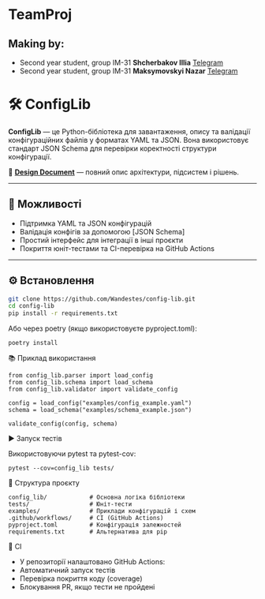 # TeamProj

## Making by:

- Second year student, group ІМ-31 **Shcherbakov Illia** [Telegram](https://t.me/Ilya_net)
- Second year student, group ІМ-31 **Maksymovskyi Nazar** [Telegram](https://t.me/gothicenemy)

# 🛠️ ConfigLib

**ConfigLib** — це Python-бібліотека для завантаження, опису та валідації конфігураційних файлів у форматах YAML та JSON. Вона використовує стандарт JSON Schema для перевірки коректності структури конфігурації.

🔗 **[Design Document]([docs/DESIGN.md](https://docs.google.com/document/d/1fzMnp76GcSN797u70HhqbBeNRQtVZ68fjt3AZxbaSZk/edit?usp=sharing))** — повний опис архітектури, підсистем і рішень.

---

## 🐉 Можливості

- Підтримка YAML та JSON конфігурацій
- Валідація конфігів за допомогою [JSON Schema]
- Простий інтерфейс для інтеграції в інші проєкти
- Покриття юніт-тестами та CI-перевірка на GitHub Actions

---

## ⚙️ Встановлення

```bash
git clone https://github.com/Wandestes/config-lib.git
cd config-lib
pip install -r requirements.txt
```

Або через poetry (якщо використовуєте pyproject.toml):
```
poetry install
```
📚 Приклад використання
```
from config_lib.parser import load_config
from config_lib.schema import load_schema
from config_lib.validator import validate_config

config = load_config("examples/config_example.yaml")
schema = load_schema("examples/schema_example.json")

validate_config(config, schema)

```

▶️ Запуск тестів

Використовуючи pytest та pytest-cov:
```
pytest --cov=config_lib tests/
```

🧐 Структура проєкту
```
config_lib/            # Основна логіка бібліотеки
tests/                 # Юніт-тести
examples/              # Приклади конфігурацій і схем
.github/workflows/     # CI (GitHub Actions)
pyproject.toml         # Конфігурація залежностей
requirements.txt       # Альтернатива для pip
```
🧪 CI
- У репозиторії налаштовано GitHub Actions:
- Автоматичний запуск тестів
- Перевірка покриття коду (coverage)
- Блокування PR, якщо тести не пройдені
